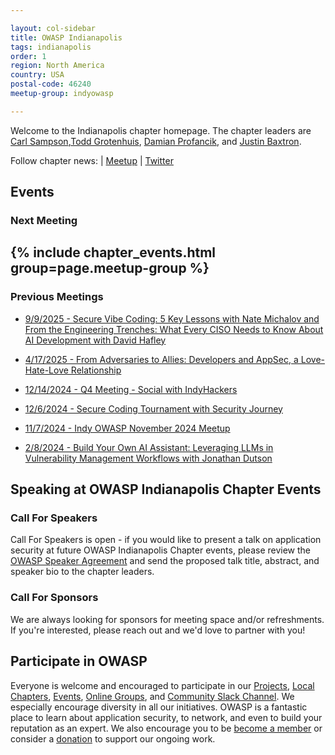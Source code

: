 ```yaml
---

layout: col-sidebar
title: OWASP Indianapolis
tags: indianapolis
order: 1
region: North America
country: USA
postal-code: 46240
meetup-group: indyowasp

---
```

Welcome to the Indianapolis chapter homepage. The chapter leaders are <a href="mailto:carl.sampson@owasp.org">Carl Sampson</a>,<a href="mailto:todd.grotenhuis@owasp.org">Todd Grotenhuis</a>, <a href="mailto:damian.profancik@owasp.org">Damian Profancik</a>, and <a href="mailto:justin.baxtron@owasp.org">Justin Baxtron</a>.

Follow chapter news: | [Meetup](https://www.meetup.com/indyowasp/) | [Twitter](https://twitter.com/OWASPIndy)

## Events

### Next Meeting
{% include chapter_events.html group=page.meetup-group %}
---------------------------------------

### Previous Meetings

- [9/9/2025 - Secure Vibe Coding: 5 Key Lessons with Nate Michalov and From the Engineering Trenches: What Every CISO Needs to Know About AI Development with David Hafley](https://www.meetup.com/indyowasp/events/310486026/?eventOrigin=group_events_list)

- [4/17/2025 - From Adversaries to Allies: Developers and AppSec, a Love-Hate-Love Relationship](https://www.meetup.com/indyowasp/events/306650124/?eventOrigin=group_events_list)

- [12/14/2024 - Q4 Meeting - Social with IndyHackers](https://www.meetup.com/indyowasp/events/303813178/?eventOrigin=group_events_list)

- [12/6/2024 - Secure Coding Tournament with Security Journey](https://www.meetup.com/indyowasp/events/304526987/?eventOrigin=group_events_list)

- [11/7/2024 - Indy OWASP November 2024 Meetup](https://www.meetup.com/indyowasp/events/303946344/?eventOrigin=group_events_list)


- [2/8/2024 - Build Your Own AI Assistant: Leveraging LLMs in Vulnerability Management Workflows with Jonathan Dutson](https://www.dropbox.com/scl/fi/rri4g7r2v87balhnqqtba/GMT20240208-170836_Recording_3840x2160.mp4?rlkey=g0epbuspmwr6sgzw1g782e7v3&dl=0)

Speaking at OWASP Indianapolis Chapter Events
---------------------------------------

### Call For Speakers

Call For Speakers is open - if you would like to present a talk on application security at future OWASP Indianapolis Chapter events,  please review the [OWASP Speaker Agreement](Speaker_Agreement "wikilink") and send the proposed talk title, abstract, and speaker bio to the chapter leaders. 

### Call For Sponsors
We are always looking for sponsors for meeting space and/or refreshments.  If you're interested, please reach out and we'd love to partner with you!


## Participate in OWASP 
Everyone is welcome and encouraged to participate in our [Projects](/projects), [Local Chapters](/chapters), [Events](/events), [Online Groups](https://groups.google.com/a/owasp.com/), and [Community Slack Channel](https://owasp.slack.com/). We especially encourage diversity in all our initiatives. OWASP is a fantastic place to learn about application security, to network, and even to build your reputation as an expert. We also encourage you to be [become a member](/membership) or consider a [donation](/donate) to support our ongoing work.


